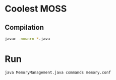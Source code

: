 # Coolest MOSS

## Compilation

```bash
javac -nowarn *.java
```

# Run

```bash
java MemoryManagement.java commands memory.conf
```
